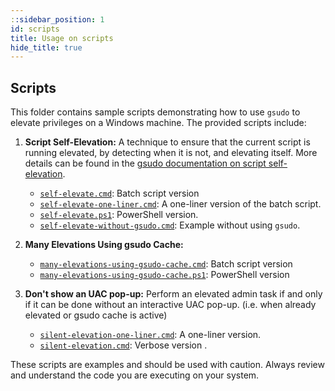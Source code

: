 ```yaml
---
::sidebar_position: 1
id: scripts
title: Usage on scripts
hide_title: true
---
```

## Scripts

This folder contains sample scripts demonstrating how to use `gsudo` to elevate privileges on a Windows machine. The provided scripts include:

1. **Script Self-Elevation:** A technique to ensure that the current script is running elevated, by detecting when it is not, and elevating itself. More details can be found in the [gsudo documentation on script self-elevation](https://gerardog.github.io/gsudo/docs/tips/script-self-elevation).

    - [`self-elevate.cmd`](./self-elevate.cmd): Batch script version
    - [`self-elevate-one-liner.cmd`](./self-elevate-one-liner.cmd): A one-liner version of the batch script.
    - [`self-elevate.ps1`](./self-elevate.ps1): PowerShell version.
    - [`self-elevate-without-gsudo.cmd`](./self-elevate-without-gsudo.cmd): Example without using `gsudo`.

2. **Many Elevations Using gsudo Cache:**

    - [`many-elevations-using-gsudo-cache.cmd`](./many-elevations-using-gsudo-cache.cmd): Batch script version
    - [`many-elevations-using-gsudo-cache.ps1`](./many-elevations-using-gsudo-cache.ps1): PowerShell version

3. **Don't show an UAC pop-up:** Perform an elevated admin task if and only if it can be done without an interactive UAC pop-up. (i.e. when already elevated or gsudo cache is active)
    - [`silent-elevation-one-liner.cmd`](./silent-elevation-one-liner.cmd): A one-liner version.
    - [`silent-elevation.cmd`](./silent-elevation.cmd): Verbose version .

These scripts are examples and should be used with caution. Always review and understand the code you are executing on your system.
